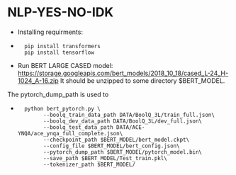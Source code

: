 # NLP-YES-NO-IDK

- Installing requirments:
-       pip install transformers
        pip install tensorflow
- Run BERT LARGE CASED model:
https://storage.googleapis.com/bert_models/2018_10_18/cased_L-24_H-1024_A-16.zip
It should be unzipped to some directory $BERT_MODEL.

The pytorch_dump_path is used to 
-       python bert_pytorch.py \
              --boolq_train_data_path DATA/BoolQ_3L/train_full.json\
              --boolq_dev_data_path DATA/BoolQ_3L/dev_full.json\
              --boolq_test_data_path DATA/ACE-YNQA/ace_ynqa_full_complete.json\
              --checkpoint_path $BERT_MODEL/bert_model.ckpt\
              --config_file $BERT_MODEL/bert_config.json\
              --pytorch_dump_path $BERT_MODEL/pytorch_model.bin\
              --save_path $BERT_MODEL/Test_train.pkl\
              --tokenizer_path $BERT_MODEL/
              
              
              
